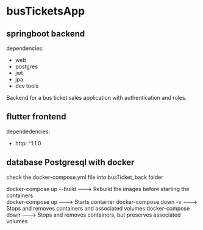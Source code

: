 # busTicketsApp

## springboot backend

dependencies:
* web
* postgres
* jwt
* jpa
* dev tools

Backend for a bus ticket sales application with authentication and roles.

## flutter frontend

dependedencies:
* http: ^1.1.0

## database Postgresql with docker
check the docker-compose.yml file into busTicket_back folder

docker-compose up --build   ---> Rebuild the images before starting the containers  
docker-compose up           ---> Starts container 
docker-compose down -v      ---> Stops and removes containers and associated volumes
docker-compose down         ---> Stops and removes containers, but preserves associated volumes